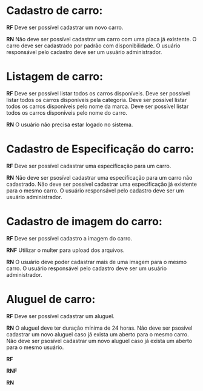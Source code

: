 # Cadastro de carro:

**RF**
Deve ser possível cadastrar um novo carro.

**RN**
Não deve ser possível cadastrar um carro com uma placa já existente.
O carro deve ser cadastrado por padrão com disponibilidade.
O usuário responsável pelo cadastro deve ser um usuário administrador.


# Listagem de carro:

**RF**
Deve ser possível listar todos os carros disponíveis.
Deve ser possível listar todos os carros disponíveis pela categoria.
Deve ser possível listar todos os carros disponíveis pelo nome da marca.
Deve ser possível listar todos os carros disponíveis pelo nome do carro.

**RN**
O usuário não precisa estar logado no sistema.


# Cadastro de Especificação do carro:

**RF**
Deve ser possível cadastrar uma especificação para um carro.

**RN**
Não deve ser psosível cadastrar uma especificação para um carro não cadastrado.
Não deve ser possível cadastrar uma especificação já existente para o mesmo carro.
O usuário responsável pelo cadastro deve ser um usuário administrador.


# Cadastro de imagem do carro:

**RF**
Deve ser possível cadastro a imagem do carro.

**RNF**
Utilizar o multer para upload dos arquivos.

**RN**
O usuário deve poder cadastrar mais de uma imagem para o mesmo carro.
O usuário responsável pelo cadastro deve ser um usuário administrador.


# Aluguel de carro:

**RF**
Deve ser possível cadastrar um aluguel.

**RN**
O aluguel deve ter duração mínima de 24 horas.
Não deve ser psosível cadastrar um novo aluguel caso já exista um aberto para o mesmo carro.
Não deve ser psosível cadastrar um novo aluguel caso já exista um aberto para o mesmo usuário.




**RF**

**RNF**

**RN**